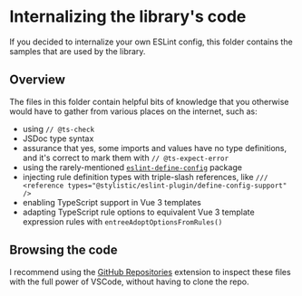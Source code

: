 # Internalizing the library's code

If you decided to internalize your own ESLint config, this folder contains the samples that are used by the library.

## Overview
The files in this folder contain helpful bits of knowledge that you otherwise would have to gather from various places on the internet, such as:
- using `// @ts-check`
- JSDoc type syntax
- assurance that yes, some imports and values have no type definitions, and it's correct to mark them with `// @ts-expect-error`
- using the rarely-mentioned [`eslint-define-config`](https://github.com/eslint-types/eslint-define-config) package
- injecting rule definition types with triple-slash references, like `/// <reference types="@stylistic/eslint-plugin/define-config-support" />`
- enabling TypeScript support in Vue 3 templates
- adapting TypeScript rule options to equivalent Vue 3 template expression rules with `entreeAdoptOptionsFromRules()`

## Browsing the code

I recommend using the [GitHub Repositories](https://marketplace.visualstudio.com/items?itemName=GitHub.remotehub) extension to inspect these files with the full power of VSCode, without having to clone the repo.
